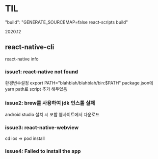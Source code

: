 # TIL

"build": "GENERATE_SOURCEMAP=false react-scripts build"


2020.12

## react-native-cli
react-native info

### issue1: react-native not found
환경변수설정 export PATH="blahblah/blahblah/bin:$PATH"
package.json에 yarn path로 script 추가 해두었음

### issue2: brew를 사용하여 jdk 인스톨 실패
android studio 설치 시 포함
웹사이트에서 다운로드

### issue3: react-native-webview
cd ios => pod install

### issue4: Failed to install the app
